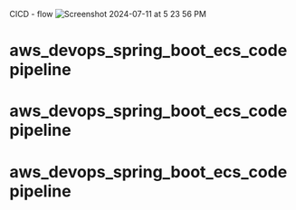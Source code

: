 CICD - flow
![Screenshot 2024-07-11 at 5 23 56 PM](https://github.com/basahota/aws-cicd/assets/25712816/342e97bf-5fbe-490f-bf76-b5bdd33ce415)
# aws_devops_spring_boot_ecs_codepipeline
# aws_devops_spring_boot_ecs_codepipeline
# aws_devops_spring_boot_ecs_codepipeline
